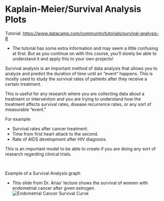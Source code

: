 # Kaplain-Meier/Survival Analysis Plots

Tutorial: https://www.datacamp.com/community/tutorials/survival-analysis-R
- The tutorial has some extra information and may seem a little confusing at first. But as you continue on with this course, you’ll slowly be able to understand it and apply this to your own projects!

Survival analysis is an important method of data analysis that allows you to analyze and predict the duration of time until an “event” happens. This is mostly used to study the survival rates of patients after they receive a certain treatment.

This is useful for any research where you are collecting data about a treatment or intervention and you are trying to understand how the treatment affects survival rates, disease recurrence rates, or any sort of measurable “event.” 

For example:
- Survival rates after cancer treatment.
- Time from first heart attack to the second.
- Rate of AIDS development after HIV diagnosis.

This is an important model to be able to create if you are doing any sort of research regarding clinical trials. 

<br />

Example of a Survival Analysis graph 
- This slide from Dr. Arias’ lecture shows the survival of women with endometrial cancer after given estrogen.
![Endometrial Cancer Survival Curve](https://drive.google.com/file/d/1JYCNB0fN6wvS3-A9xHOdLO3DMyB7PQCK/view)
